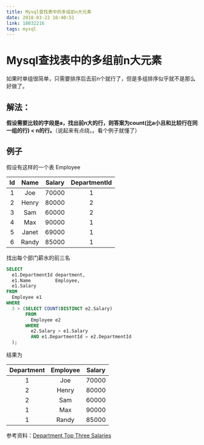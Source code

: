 ```yaml
---
title: Mysql查找表中的多组前n大元素
date: 2018-03-22 16:40:51
link: 18032216
tags: mysql
---
```

# Mysql查找表中的多组前n大元素

如果时单组很简单，只需要排序后去前n个就行了，但是多组排序似乎就不是那么好做了。

## 解法：

**假设需要比较的字段是a，找出前n大的行，则答案为count(比a小且和比较行在同一组的行) < n的行。**（说起来有点绕。。看个例子就懂了）

## 例子

 假设有这样的一个表 Employee

| Id | Name  | Salary | DepartmentId |
|:-:|:-:|:-:|:-:|
| 1  | Joe   | 70000  | 1            |
| 2  | Henry | 80000  | 2            |
| 3  | Sam   | 60000  | 2            |
| 4  | Max   | 90000  | 1            |
| 5  | Janet | 69000  | 1            |
| 6  | Randy | 85000  | 1            |

找出每个部门薪水的前三名

```SQL
SELECT
  e1.DepartmentId department,
  e1.Name         Employee,
  e1.Salary
FROM
  Employee e1
WHERE
  3 > (SELECT COUNT(DISTINCT e2.Salary)
       FROM
         Employee e2
       WHERE
         e2.Salary > e1.Salary
         AND e1.DepartmentId = e2.DepartmentId
  );
```

结果为

| Department | Employee | Salary |
|:----------:|:--------:|:------:|
| 1          | Joe      | 70000  |
| 2          | Henry    | 80000  |
| 2          | Sam      | 60000  |
| 1          | Max      | 90000  |
| 1          | Randy    | 85000  |

参考资料：[Department Top Three Salaries](https://leetcode.com/problems/department-top-three-salaries/solution/)
